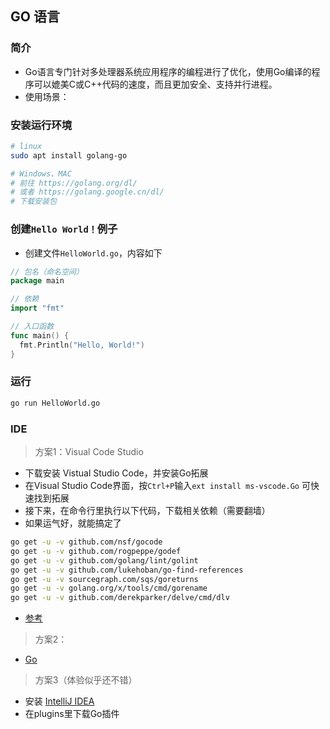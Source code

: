 ## GO 语言

### 简介
- Go语言专门针对多处理器系统应用程序的编程进行了优化，使用Go编译的程序可以媲美C或C++代码的速度，而且更加安全、支持并行进程。
- 使用场景：

### 安装运行环境
```bash
# linux
sudo apt install golang-go

# Windows、MAC
# 前往 https://golang.org/dl/
# 或者 https://golang.google.cn/dl/
# 下载安装包
```

### 创建`Hello World！`例子
- 创建文件`HelloWorld.go`，内容如下
```go
// 包名（命名空间）
package main

// 依赖
import "fmt"

// 入口函数
func main() {
  fmt.Println("Hello, World!")
}
```

### 运行
```bash
go run HelloWorld.go
```

### IDE
> 方案1：Visual Code Studio
- 下载安装 Vistual Studio Code，并安装Go拓展
-   在Visual Studio Code界面，按`Ctrl+P`输入`ext install ms-vscode.Go` 可快速找到拓展
- 接下来，在命令行里执行以下代码，下载相关依赖（需要翻墙）
- 如果运气好，就能搞定了
```bash
go get -u -v github.com/nsf/gocode
go get -u -v github.com/rogpeppe/godef
go get -u -v github.com/golang/lint/golint
go get -u -v github.com/lukehoban/go-find-references
go get -u -v sourcegraph.com/sqs/goreturns
go get -u -v golang.org/x/tools/cmd/gorename
go get -u -v github.com/derekparker/delve/cmd/dlv
```
- [参考](https://marketplace.visualstudio.com/items?itemName=ms-vscode.Go)

> 方案2：
- [Go](https://www.jetbrains.com/go/)

> 方案3（体验似乎还不错）
- 安装 [IntelliJ IDEA](https://www.jetbrains.com/idea)
- 在plugins里下载Go插件
